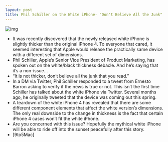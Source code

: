 ```yaml
---
layout: post
title: Phil Schiller on the White iPhone- "Don't Believe All the Junk"
---
```

![img](http://media.idownloadblog.com/wp-content/uploads/2011/05/White-iPhone-4-Unicorn.jpeg)
* It was recently discovered that the newly released white iPhone is slightly thicker than the original iPhone 4. To everyone that cared, it seemed interesting that Apple would release the practically same device with a different set of dimensions.
* Phil Schiller, Apple’s Senior Vice President of Product Marketing, has spoken out on the white/black thickness debacle. And he’s saying that it’s a non-issue…
* “It is not thicker, don’t believe all the junk that you read.”
* In a DM via Twitter, Phil Schiller responded to a tweet from Ernesto Barron asking to verify if the news is true or not. This isn’t the first time Schiller has talked about the white iPhone via Twitter. Several months ago, he originally tweeted that the device was coming out this spring.
* A teardown of the white iPhone 4 has revealed that there are some different component elements that affect the white version’s dimensions. The only real downside to the change in thickness is the fact that certain iPhone 4 cases won’t fit the white iPhone.
* Are you concerned with this issue? Hopefully the mythical white iPhone will be able to ride off into the sunset peacefully after this story.
* [9to5Mac]

